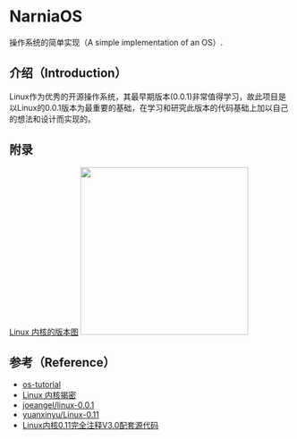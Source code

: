 # NarniaOS
操作系统的简单实现（A simple implementation of an OS）.

## 介绍（Introduction）
Linux作为优秀的开源操作系统，其最早期版本(0.0.1)非常值得学习，故此项目是以Linux的0.0.1版本为最重要的基础，在学习和研究此版本的代码基础上加以自己的想法和设计而实现的。

## 附录
[Linux 内核的版本图](https://zh.wikipedia.org/wiki/Linux%E5%86%85%E6%A0%B8#%E7%89%88%E6%9C%AC%E5%88%97%E8%A1%A8)
<img height="300px" src="https://github.com/Lvsi-China/NarniaOS/raw/master/extra/images/Linux-kernel-version.png">

## 参考（Reference）
* [os-tutorial](https://github.com/cfenollosa/os-tutorial)
* [Linux 内核揭密](https://github.com/MintCN/linux-insides-zh)
* [joeangel/linux-0.0.1](https://github.com/joeangel/linux-0.0.1)
* [yuanxinyu/Linux-0.11](https://github.com/yuanxinyu/Linux-0.11)
* [Linux内核0.11完全注释V3.0配套源代码](https://github.com/loveveryday/linux0.11)